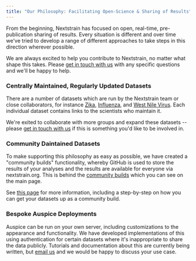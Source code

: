```yaml
---
title: "Our Philosophy: Facilitating Open-Science & Sharing of Results"
---
```


From the beginning, Nextstrain has focused on open, real-time, pre-publication sharing of results.
Every situation is different and over time we've tried to develop a range of different approaches to take steps in this direction wherever possible.


We are always excited to help you contribute to Nextstrain, no matter what shape this takes.
Please [get in touch with us](mailto:hello@nextstrain.org) with any specific questions and we'll be happy to help.


### Centrally Maintained, Regularly Updated Datasets

There are a number of datasets which are run by the Nextstrain team or close collaborators, for instance
[Zika](/zika), [Influenza](/flu), and [West Nile Virus](/WNV/NA).
Each individual dataset contains links to the scientists who maintain it.

We're exited to collaborate with more groups and expand these datasets -- please [get in touch with us](mailto:hello@nextstrain.org) if this is something you'd like to be involved in.


### Community Daintained Datasets

To make supporting this philosophy as easy as possible, we have created a "community builds" functionality, whereby GitHub is used to store the results of your analyses and the results are available for everyone via nextstrain.org.
This is behind the [community builds](/) which you can see on the main page.

See [this page](community-builds) for more information, including a step-by-step on how you can get your datasets up as a community build. 

### Bespoke Auspice Deployments

Auspice can be run on your own server, including customizations to the appearance and functionality.
We have developed implementations of this using authentication for certain datasets where it's inappropriate to share the data publicly.
Tutorials and documentation about this are currently being written, but [email us](mailto:hello@nextstrain.org) and we would be happy to discuss your use case.
